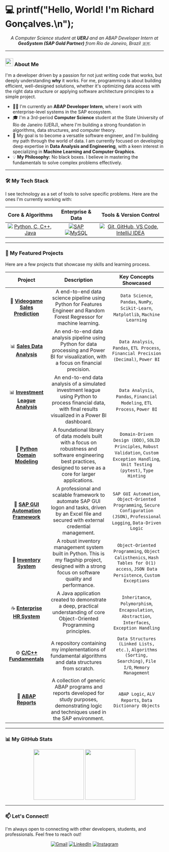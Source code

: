 # 💻 printf("Hello, World! I'm Richard Gonçalves.\n");

<p align="center">
  <em>A Computer Science student at <strong>UERJ</strong> and an ABAP Developer Intern at <strong>GeoSystem (SAP Gold Partner)</strong> from Rio de Janeiro, Brazil 🇧🇷.</em>
</p>

---

### <img src="https://raw.githubusercontent.com/MartinHeinz/MartinHeinz/master/wave.gif" width="25px"> About Me

I'm a developer driven by a passion for not just writing code that works, but deeply understanding **why** it works. For me, programming is about building efficient, well-designed solutions, whether it's optimizing data access with the right data structure or applying software architecture principles to a simple project.

- 👨‍💻 I'm currently an **ABAP Developer Intern**, where I work with enterprise-level systems in the SAP ecosystem.
- 🎓 I'm a 3rd-period **Computer Science** student at the State University of Rio de Janeiro (UERJ), where I'm building a strong foundation in algorithms, data structures, and computer theory.
- 🌱 My goal is to become a versatile software engineer, and I'm building my path through the world of data. I am currently focused on developing deep expertise in **Data Analysis and Engineering**, with a keen interest in specializing in **Machine Learning and Computer Graphics**.
- 💡 **My Philosophy:** No black boxes. I believe in mastering the fundamentals to solve complex problems effectively.

---

### 🛠️ My Tech Stack

I see technology as a set of tools to solve specific problems. Here are the ones I'm currently working with:

| Core & Algorithms | Enterprise & Data | Tools & Version Control |
| :---------------: | :---------------: | :---------------------: |
| <a href="https://skillicons.dev"><img src="https://skillicons.dev/icons?i=python,c,cpp,java" title="Python, C, C++, Java"/></a> | <a href="https://www.sap.com" target="_blank" rel="noreferrer"><img src="https://img.shields.io/badge/SAP-008FD3?style=for-the-badge&logoColor=white" alt="SAP"/></a> <a href="https://skillicons.dev"><img src="https://skillicons.dev/icons?i=mysql" title="MySQL"/></a> | <a href="https://skillicons.dev"><img src="https://skillicons.dev/icons?i=git,github,vscode,idea" title="Git, GitHub, VS Code, IntelliJ IDEA"/></a> |

---

### 🚀 My Featured Projects

Here are a few projects that showcase my skills and learning process.

| Project | Description | Key Concepts Showcased |
| :-----: | :---------: | :--------------------: |
| 🧠 **[Videogame Sales Prediction](https://github.com/drahciry/Videogame-Sales-Prediction)** | A end-to-end data science pipeline using Python for Features Engineer and Random Forest Regressor for machine learning. | `Data Science`, `Pandas`, `NumPy`, `Scikit-Learn`, `Matplotlib`, `Machine Learning` |
| 📊 **[Sales Data Analysis](https://github.com/drahciry/Sales-Data-Analysis)** | An end-to-end data analysis pipeline using Python for data processing and Power BI for visualization, with a focus on financial precision. | `Data Analysis`, `Pandas`, `ETL Process`, `Financial Precision (Decimal)`, `Power BI`
| 📊 **[Investment League Analysis](https://github.com/drahciry/Investment-League)** | An end-to-end data analysis of a simulated investment league using Python to process financial data, with final results visualized in a Power BI dashboard. | `Data Analysis`, `Pandas`, `Financial Modeling`, `ETL Process`, `Power BI` |
| 🧱 **[Python Domain Modeling](https://github.com/drahciry/Python-Domain-Modeling)** | A foundational library of data models built with a focus on robustness and software engineering best practices, designed to serve as a core for larger applications. | `Domain-Driven Design (DDD)`, `SOLID Principles`, `Robust Validation`, `Custom Exception Handling`, `Unit Testing (pytest)`, `Type Hinting` |
| 🤖 **[SAP GUI Automation Framework](https://github.com/drahciry/Logon-SAP)** | A professional and scalable framework to automate SAP GUI logon and tasks, driven by an Excel file and secured with external credential management. | `SAP GUI Automation`, `Object-Oriented Programming`, `Secure Configuration (JSON)`, `Professional Logging`, `Data-Driven Logic` |
| 🐍 **[Inventory System](https://github.com/drahciry/Estoque)** | A robust inventory management system built in Python. This is my flagship project, designed with a strong focus on software quality and performance. | `Object-Oriented Programming`, `Object Calisthenics`, `Hash Tables for O(1) access`, `JSON Data Persistence`, `Custom Exceptions` |
| ☕️ **[Enterprise HR System](https://github.com/drahciry/Enterprise)** | A Java application created to demonstrate a deep, practical understanding of core Object-Oriented Programming principles. | `Inheritance`, `Polymorphism`, `Encapsulation`, `Abstraction`, `Interfaces`, `Exception Handling` |
| ⚙️ **[C/C++ Fundamentals](https://github.com/drahciry/C-CPP)** | A repository containing my implementations of fundamental algorithms and data structures from scratch. | `Data Structures (Linked Lists, etc.)`, `Algorithms (Sorting, Searching)`, `File I/O`, `Memory Management` |
| 💼 **[ABAP Reports](https://github.com/drahciry/ABAP)** | A collection of generic ABAP programs and reports developed for study purposes, demonstrating logic and techniques used in the SAP environment. | `ABAP Logic`, `ALV Reports`, `Data Dictionary Objects` |

---

### 📊 My GitHub Stats

<p align="center">
  <img height="160rem" src="https://github-profile-summary-cards.vercel.app/api/cards/stats?username=drahciry&theme=github_dark"/>
  <img height="160rem" src="https://github-profile-summary-cards.vercel.app/api/cards/profile-details?username=drahciry&theme=github_dark"/>
</p>

---

### 📫 Let's Connect!

I'm always open to connecting with other developers, students, and professionals. Feel free to reach out!

<p align="center">
  <a href="mailto:richardgonric@gmail.com"><img src="https://skillicons.dev/icons?i=gmail" alt="Gmail"/></a>
  <a href="https://linkedin.com/in/drahciry"><img src="https://skillicons.dev/icons?i=linkedin" alt="LinkedIn"/></a>
  <a href="https://instagram.com/drahciry.dev/"><img src="https://skillicons.dev/icons?i=instagram" alt="Instagram"/></a>
</p>
        

